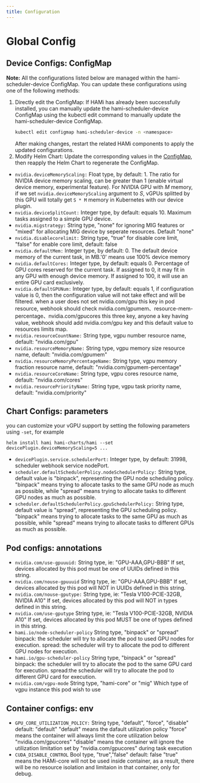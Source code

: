 ```yaml
---
title: Configuration
---
```


# Global Config

## Device Configs: ConfigMap

**Note:**
All the configurations listed below are managed within the hami-scheduler-device ConfigMap.
You can update these configurations using one of the following methods:

1. Directly edit the ConfigMap: If HAMi has already been successfully installed, you can manually update the hami-scheduler-device ConfigMap using the kubectl edit command to manually update the hami-scheduler-device ConfigMap.
    ```bash
    kubectl edit configmap hami-scheduler-device -n <namespace>
    ```
    After making changes, restart the related HAMi components to apply the updated configurations.
2. Modify Helm Chart: Update the corresponding values in the [ConfigMap](../charts/hami/templates/scheduler/device-configmap.yaml), then reapply the Helm Chart to regenerate the ConfigMap.

* `nvidia.deviceMemoryScaling:` 
  Float type, by default: 1. The ratio for NVIDIA device memory scaling, can be greater than 1 (enable virtual device memory, experimental feature). For NVIDIA GPU with *M* memory, if we set `nvidia.deviceMemoryScaling` argument to *S*, vGPUs splitted by this GPU will totally get `S * M` memory in Kubernetes with our device plugin.
* `nvidia.deviceSplitCount:` 
  Integer type, by default: equals 10. Maximum tasks assigned to a simple GPU device.
* `nvidia.migstrategy:`
  String type, "none" for ignoring MIG features or "mixed" for allocating MIG device by seperate resources. Default "none"
* `nvidia.disablecorelimit:`
  String type, "true" for disable core limit, "false" for enable core limit, default: false
* `nvidia.defaultMem:` 
  Integer type, by default: 0. The default device memory of the current task, in MB.'0' means use 100% device memory
* `nvidia.defaultCores:` 
  Integer type, by default: equals 0. Percentage of GPU cores reserved for the current task. If assigned to 0, it may fit in any GPU with enough device memory. If assigned to 100, it will use an entire GPU card exclusively.
* `nvidia.defaultGPUNum:`
  Integer type, by default: equals 1, if configuration value is 0, then the configuration value will not take effect and will be filtered. when a user does not set nvidia.com/gpu this key in pod resource, webhook should check nvidia.com/gpumem、resource-mem-percentage、nvidia.com/gpucores this three key, anyone a key having value, webhook should add nvidia.com/gpu key and this default value to resources limits map.
* `nvidia.resourceCountName:`
  String type, vgpu number resource name, default: "nvidia.com/gpu"
* `nvidia.resourceMemoryName:`
  String type, vgpu memory size resource name, default: "nvidia.com/gpumem"
* `nvidia.resourceMemoryPercentageName:`
  String type, vgpu memory fraction resource name, default: "nvidia.com/gpumem-percentage" 
* `nvidia.resourceCoreName:`
  String type, vgpu cores resource name, default: "nvidia.com/cores"
* `nvidia.resourcePriorityName:`
  String type, vgpu task priority name, default: "nvidia.com/priority"

## Chart Configs: parameters

you can customize your vGPU support by setting the following parameters using `-set`, for example

```
helm install hami hami-charts/hami --set devicePlugin.deviceMemoryScaling=5 ...
```

* `devicePlugin.service.schedulerPort:`
  Integer type, by default: 31998, scheduler webhook service nodePort.
* `scheduler.defaultSchedulerPolicy.nodeSchedulerPolicy:` String type, default value is "binpack", representing the GPU node scheduling policy. "binpack" means trying to allocate tasks to the same GPU node as much as possible, while "spread" means trying to allocate tasks to different GPU nodes as much as possible.
* `scheduler.defaultSchedulerPolicy.gpuSchedulerPolicy:` String type, default value is "spread", representing the GPU scheduling policy. "binpack" means trying to allocate tasks to the same GPU as much as possible, while "spread" means trying to allocate tasks to different GPUs as much as possible.

## Pod configs: annotations

* `nvidia.com/use-gpuuuid:` 
  String type, ie: "GPU-AAA,GPU-BBB"
  If set, devices allocated by this pod must be one of UUIDs defined in this string.
* `nvidia.com/nouse-gpuuuid`
  String type, ie: "GPU-AAA,GPU-BBB"
  If set, devices allocated by this pod will NOT in UUIDs defined in this string.
* `nvidia.com/nouse-gputype:`
  String type, ie: "Tesla V100-PCIE-32GB, NVIDIA A10"
  If set, devices allocated by this pod will NOT in types defined in this string.
* `nvidia.com/use-gputype`
  String type, ie: "Tesla V100-PCIE-32GB, NVIDIA A10"
  If set, devices allocated by this pod MUST be one of types defined in this string.
* `hami.io/node-scheduler-policy`
  String type, "binpack" or "spread"
  binpack: the scheduler will try to allocate the pod to used GPU nodes for execution. 
  spread: the scheduler will try to allocate the pod to different GPU nodes for execution.
* `hami.io/gpu-scheduler-policy`
  String type, "binpack" or "spread"
  binpack: the scheduler will try to allocate the pod to the same GPU card for execution.
  spread:the scheduler will try to allocate the pod to different GPU card for execution. 
* `nvidia.com/vgpu-mode`
  String type, "hami-core" or "mig"
  Which type of vgpu instance this pod wish to use


## Container configs: env

* `GPU_CORE_UTILIZATION_POLICY:`
  String type, "default", "force", "disable"
  default: "default"
  "default" means the dafault utilization policy
  "force" means the container will always limit the core utilization below "nvidia.com/gpucores"
  "disable" means the container will ignore the utilization limitation set by "nvidia.com/gpucores" during task execution
* `CUDA_DISABLE_CONTROL`
  Bool type, "true","false"
  default: false
  "true" means the HAMi-core will not be used inside container, as a result, there will be no resource isolation and limitaion in that container, only for debug. 


  